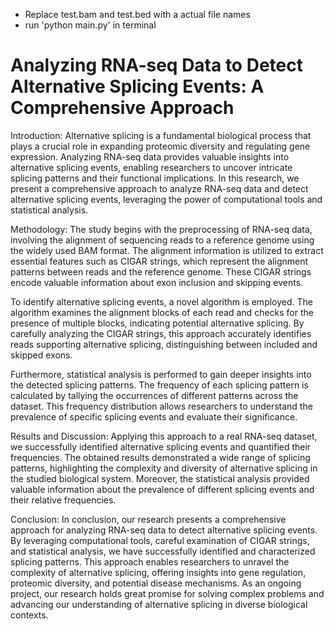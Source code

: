 
- Replace test.bam and test.bed with a actual file names
- run 'python main.py' in terminal

# Analyzing RNA-seq Data to Detect Alternative Splicing Events: A Comprehensive Approach

Introduction:
Alternative splicing is a fundamental biological process that plays a crucial role in expanding proteomic diversity and regulating gene expression. Analyzing RNA-seq data provides valuable insights into alternative splicing events, enabling researchers to uncover intricate splicing patterns and their functional implications. In this research, we present a comprehensive approach to analyze RNA-seq data and detect alternative splicing events, leveraging the power of computational tools and statistical analysis.

Methodology:
The study begins with the preprocessing of RNA-seq data, involving the alignment of sequencing reads to a reference genome using the widely used BAM format. The alignment information is utilized to extract essential features such as CIGAR strings, which represent the alignment patterns between reads and the reference genome. These CIGAR strings encode valuable information about exon inclusion and skipping events.

To identify alternative splicing events, a novel algorithm is employed. The algorithm examines the alignment blocks of each read and checks for the presence of multiple blocks, indicating potential alternative splicing. By carefully analyzing the CIGAR strings, this approach accurately identifies reads supporting alternative splicing, distinguishing between included and skipped exons.

Furthermore, statistical analysis is performed to gain deeper insights into the detected splicing patterns. The frequency of each splicing pattern is calculated by tallying the occurrences of different patterns across the dataset. This frequency distribution allows researchers to understand the prevalence of specific splicing events and evaluate their significance.

Results and Discussion:
Applying this approach to a real RNA-seq dataset, we successfully identified alternative splicing events and quantified their frequencies. The obtained results demonstrated a wide range of splicing patterns, highlighting the complexity and diversity of alternative splicing in the studied biological system. Moreover, the statistical analysis provided valuable information about the prevalence of different splicing events and their relative frequencies.

Conclusion:
In conclusion, our research presents a comprehensive approach for analyzing RNA-seq data to detect alternative splicing events. By leveraging computational tools, careful examination of CIGAR strings, and statistical analysis, we have successfully identified and characterized splicing patterns. This approach enables researchers to unravel the complexity of alternative splicing, offering insights into gene regulation, proteomic diversity, and potential disease mechanisms. As an ongoing project, our research holds great promise for solving complex problems and advancing our understanding of alternative splicing in diverse biological contexts.
